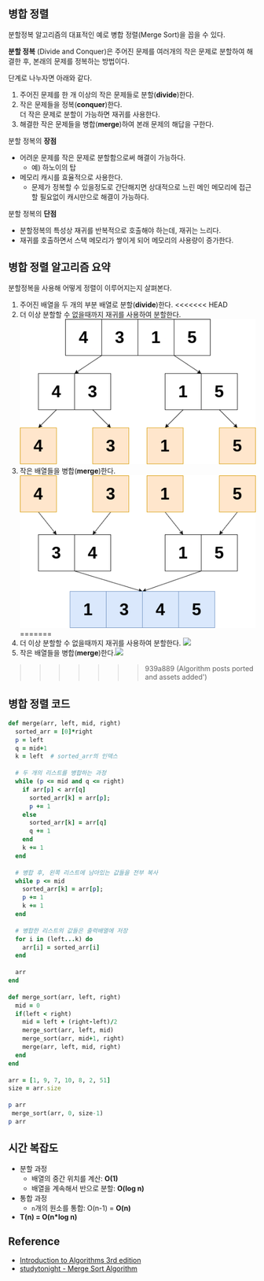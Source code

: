 
## 병합 정렬

분할정복 알고리즘의 대표적인 예로 병합 정렬(Merge Sort)을 꼽을 수 있다.

**분할 정복** (Divide and Conquer)은 주어진 문제를 여러개의 작은 문제로 분할하여 해결한 후, 
본래의 문제를 정복하는 방법이다. 

단계로 나누자면 아래와 같다.
1. 주어진 문제를 한 개 이상의 작은 문제들로 분할(**divide**)한다.
2. 작은 문제들을 정복(**conquer**)한다.  
더 작은 문제로 분할이 가능하면 재귀를 사용한다.
3. 해결한 작은 문제들을 병합(**merge**)하여 본래 문제의 해답을 구한다.

분할 정복의 **장점**
- 어려운 문제를 작은 문제로 분할함으로써 해결이 가능하다.
  + 예) 하노이의 탑
- 메모리 캐시를 효율적으로 사용한다.
  + 문제가 정복할 수 있을정도로 간단해지면 상대적으로 느린 메인 메모리에 접근할 필요없이 캐시만으로 해결이 가능하다.

분할 정복의 **단점**
- 분할정복의 특성상 재귀를 반복적으로 호출해야 하는데, 재귀는 느리다.
- 재귀를 호출하면서 스택 메모리가 쌓이게 되어 메모리의 사용량이 증가한다.

<div class="divider"></div>

## 병합 정렬 알고리즘 요약

분할정복을 사용해 어떻게 정렬이 이루어지는지 살펴본다.

1. 주어진 배열을 두 개의 부분 배열로 분할(**divide**)한다.
<<<<<<< HEAD
2. 더 이상 분할할 수 없을때까지 재귀를 사용하여 분할한다. <img style="text-align: center" src="assets/algorithm/sorting/merge1.png">
3. 작은 배열들을 병합(**merge**)한다.<img style="text-align: center" src="assets/algorithm/sorting/merge2.png">
=======
2. 더 이상 분할할 수 없을때까지 재귀를 사용하여 분할한다. <img style="text-align: center" src="assets/images/algorithm/sorting/merge1.png">
3. 작은 배열들을 병합(**merge**)한다.<img style="text-align: center" src="assets/images/algorithm/sorting/merge2.png">
>>>>>>> 939a889 (Algorithm posts ported and assets added')

<div class="divider"></div>

## 병합 정렬 코드
```rb
def merge(arr, left, mid, right)
  sorted_arr = [0]*right
  p = left
  q = mid+1
  k = left  # sorted_arr의 인덱스

  # 두 개의 리스트를 병합하는 과정
  while (p <= mid and q <= right)
    if arr[p] < arr[q]
      sorted_arr[k] = arr[p];
      p += 1
    else
      sorted_arr[k] = arr[q]
      q += 1
    end
    k += 1
  end

  # 병합 후, 왼쪽 리스트에 남아있는 값들을 전부 복사
  while p <= mid
    sorted_arr[k] = arr[p];
    p += 1
    k += 1
  end

  # 병합한 리스트의 값들은 출력배열에 저장
  for i in (left...k) do
    arr[i] = sorted_arr[i]
  end

  arr
end

def merge_sort(arr, left, right)
  mid = 0
  if(left < right)
    mid = left + (right-left)/2
    merge_sort(arr, left, mid)
    merge_sort(arr, mid+1, right)
    merge(arr, left, mid, right)
  end
end

arr = [1, 9, 7, 10, 8, 2, 51]
size = arr.size

p arr
 merge_sort(arr, 0, size-1)
p arr
```

<div class="divider"></div>

## 시간 복잡도
- 분할 과정
  + 배열의 중간 위치를 계산: **O(1)**
  + 배열을 계속해서 반으로 분할: **O(log n)**
- 통합 과정
  + `n`개의 원소를 통합: O(n-1) = **O(n)**
- <b>T(n) = O(n*log n)</b>

<div class="divider"></div>

## Reference
- [Introduction to Algorithms 3rd edition](https://www.amazon.com/Introduction-Algorithms-3rd-MIT-Press/dp/0262033844)
- [studytonight - Merge Sort Algorithm](https://www.studytonight.com/data-structures/merge-sort#:~:text=Time%20complexity%20of%20Merge%20Sort,space%20as%20the%20unsorted%20array)
